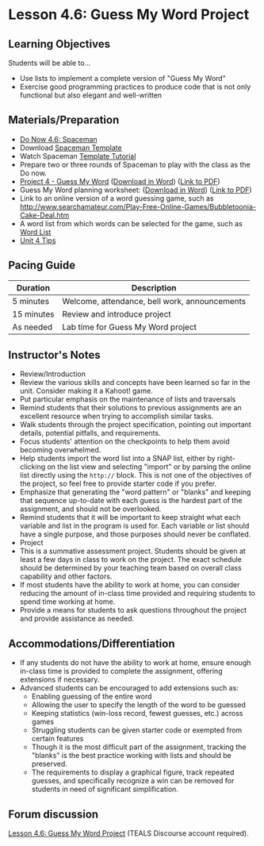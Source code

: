 # Lesson 4.6: Guess My Word Project

## Learning Objectives

Students will be able to...

- Use lists to implement a complete version of "Guess My Word"
- Exercise good programming practices to produce code that is not only functional but also elegant and well-written

## Materials/Preparation

- [Do Now 4.6: Spaceman](do_now_46.md)
- Download [Spaceman Template](https://github.com/TEALSK12/introduction-to-computer-science/raw/master/slidedecks/TEALS%20SNAP%20spaceman.pptx)
- Watch Spaceman [Template Tutorial](https://videopress.com/v/Fk5cYswc)
- Prepare two or three rounds of Spaceman to play with the class as the Do now.
- [Project 4 - Guess My Word](project_4.md) ([Download in Word](https://github.com/TEALSK12/introduction-to-computer-science/blob/master/Unit%204%20Word/Project%204%20Guessmyword.docx?raw=true)) ([Link to PDF](https://github.com/TEALSK12/introduction-to-computer-science/raw/master/Unit%204%20PDF/Project%204%20Guessmyword.pdf))
- Guess My Word planning worksheet: ([Download in Word](https://github.com/TEALSK12/introduction-to-computer-science/raw/master/Projects/Projects%20Word/Project_4_Guessmyword_Planning_Worksheet.docx)) ([Link to PDF](https://github.com/TEALSK12/introduction-to-computer-science/raw/master/Projects/Projects%20PDF/Project_4_Guessmyword_Planning_Worksheet.pdf))
- Link to an online version of a word guessing game, such as <http://www.searchamateur.com/Play-Free-Online-Games/Bubbletoonia-Cake-Deal.htm>
- A word list from which words can be selected for the game, such as [Word List]
- [Unit 4 Tips](unit_4_tips.md)

## Pacing Guide

| Duration   | Description                                   |
| ---------- | --------------------------------------------- |
| 5 minutes  | Welcome, attendance, bell work, announcements |
| 15 minutes | Review and introduce project                  |
| As needed  | Lab time for Guess My Word project            |

## Instructor's Notes

- Review/Introduction
- Review the various skills and concepts have been learned so far in the unit. Consider making it a Kahoot! game.
- Put particular emphasis on the maintenance of lists and traversals
- Remind students that their solutions to previous assignments are an excellent resource when trying to accomplish similar tasks.
- Walk students through the project specification, pointing out important details, potential pitfalls, and requirements.
- Focus students' attention on the checkpoints to help them avoid becoming overwhelmed.
- Help students import the word list into a SNAP list, either by right-clicking on the list view and selecting "import" or by parsing the online list directly using the `http://` block.  This is not one of the objectives of the project, so feel free to provide starter code if you prefer.
- Emphasize that generating the "word pattern" or "blanks" and keeping that sequence up-to-date with each guess is the hardest part of the assignment, and should not be overlooked.
- Remind students that it will be important to keep straight what each variable and list in the program is used for.  Each variable or list should have a single purpose, and those purposes should never be conflated.
- Project
- This is a summative assessment project.  Students should be given at least a few days in class to work on the project.  The exact schedule should be determined by your teaching team based on overall class capability and other factors.
- If most students have the ability to work at home, you can consider reducing the amount of in-class time provided and requiring students to spend time working at home.
- Provide a means for students to ask questions throughout the project and provide assistance as needed.

## Accommodations/Differentiation

- If any students do not have the ability to work at home, ensure enough in-class time is provided to complete the assignment, offering extensions if necessary.
- Advanced students can be encouraged to add extensions such as:
  - Enabling guessing of the entire word
  - Allowing the user to specify the length of the word to be guessed
  - Keeping statistics (win-loss record, fewest guesses, etc.) across games
  - Struggling students can be given starter code or exempted from certain features
  - Though it is the most difficult part of the assignment, tracking the "blanks" is the best practice working with lists and should be preserved.  
  - The requirements to display a graphical figure, track repeated guesses, and specifically recognize a win can be removed for students in need of significant simplification.

## Forum discussion

[Lesson 4.6: Guess My Word Project](http://forums.tealsk12.org/c/intro-unit-4-lists/lesson-4-6-hangman-project) (TEALS Discourse account required).</a>

[Word List]: wordlist.txt
